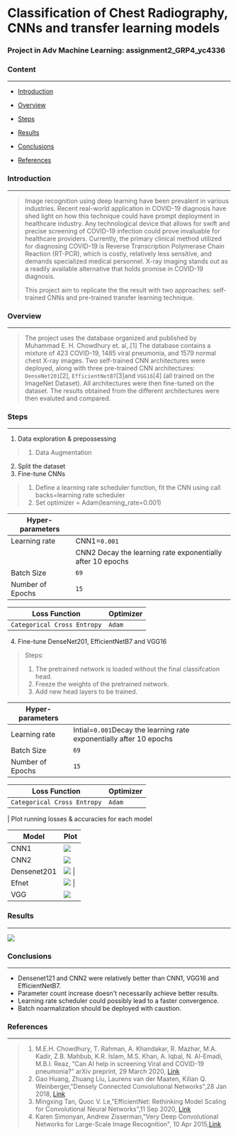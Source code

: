 # Classification of Chest Radiography, CNNs and transfer learning models

### Project in Adv Machine Learning: assignment2_GRP4_yc4336

### Content

------------------------------------------------------------------------

-   [Introduction](#introduction)

-   [Overview](#overview)

-   [Steps](#steps)

-   [Results](#results)

-   [Conclusions](#conclusions)

-   [References](#references)

### Introduction

------------------------------------------------------------------------

> Image recognition using deep learning have been prevalent in various industries. Recent real-world application in COVID-19 diagnosis have shed light on how this technique could have prompt deployment in healthcare industry. Any technological device that allows for swift and precise screening of COVID-19 infection could prove invaluable for healthcare providers. Currently, the primary clinical method utilized for diagnosing COVID-19 is Reverse Transcription Polymerase Chain Reaction (RT-PCR), which is costly, relatively less sensitive, and demands specialized medical personnel. X-ray imaging stands out as a readily available alternative that holds promise in COVID-19 diagnosis.
>
> This project aim to replicate the the result with two approaches: self-trained CNNs and pre-trained transfer learning technique.

### Overview

------------------------------------------------------------------------

> The project uses the database organized and published by Muhammad E. H. Chowdhury et. al,.[1] The database contains a mixture of 423 COVID-19, 1485 viral pneumonia, and 1579 normal chest X-ray images.
> Two self-trained CNN architectures were deployed, along with three pre-trained CNN architectures: `DenseNet201`[2], `EfficientNetB7`[3]and `VGG16`[4] (all trained on the ImageNet Dataset). All architectures were then fine-tuned on the dataset.
> The results obtained from the different architectures were then evaluted and compared.

### Steps

------------------------------------------------------------------------

1. Data exploration & prepossessing
> 1. Data Augmentation
2. Split the dataset
3. Fine-tune CNNs
> 1. Define a learning rate scheduler function, fit the CNN using call backs=learning rate scheduler
> 2. Set optimizer = Adam(learning_rate=0.001)

| Hyper-parameters    |                                                            |
|---------------------|------------------------------------------------------------|
| Learning rate       | CNN1=`0.001`                                               |
|                     | CNN2 Decay the learning rate exponentially after 10 epochs |
| Batch Size          | `69`                                                       |
| Number of Epochs    | `15`                                                       |

| Loss Function               | Optimizer |
|-----------------------------|-----------|
| `Categorical Cross Entropy` | `Adam`    |

4. Fine-tune DenseNet201, EfficientNetB7 and VGG16
> Steps:
>  1. The pretrained network is loaded without the final classifcation head.
>  2. Freeze the weights of the pretrained network.
>  3. Add new head layers to be trained.


| Hyper-parameters    |                                                                     |
|---------------------|---------------------------------------------------------------------|
| Learning rate       | Intial=`0.001`Decay the learning rate exponentially after 10 epochs |
| Batch Size          | `69`                                                                |
| Number of Epochs    | `15`                                                                |

| Loss Function               | Optimizer |
|-----------------------------|-----------|
| `Categorical Cross Entropy` | `Adam`    |

| Plot running losses & accuracies for each model

| Model                   | Plot                              |
|-------------------------|-----------------------------------|
| CNN1                    | ![](plots/plot_CNN1.png)          |
| CNN2                    | ![](plots/plot_CNN2.png)          |
| Densenet201             | ![](plots/plot_densenet.png) \|   |
| Efnet                   | ![](plots/plot_efnet.png) \|      |
| ![]()VGG                | ![](plots/plot_vgg.png)           |

### Results

------------------------------------------------------------------------

![](plots/summary.png)

### Conclusions

------------------------------------------------------------------------

-   Densenet121 and CNN2 were relatively better than CNN1, VGG16 and EfficientNetB7.
-   Parameter count increase doesn't necessarily achieve better results.
-   Learning rate scheduler could possibly lead to a faster convergence.
-   Batch noarmalization should be deployed with caustion.

### References

------------------------------------------------------------------------

> 1. M.E.H. Chowdhury, T. Rahman, A. Khandakar, R. Mazhar, M.A. Kadir, Z.B. Mahbub, K.R. Islam, M.S. Khan, A. Iqbal, N. Al-Emadi, M.B.I. Reaz, “Can AI help in screening Viral and COVID-19 pneumonia?” arXiv preprint, 29 March 2020, [Link](https://colab.research.google.com/corgiredirector?site=https%3A%2F%2Farxiv.org%2Fabs%2F2003.13145)
> 2. Gao Huang, Zhuang Liu, Laurens van der Maaten, Kilian Q. Weinberger,"Densely Connected Convolutional Networks",28 Jan 2018, [Link](https://arxiv.org/abs/1608.06993)
> 3. Mingxing Tan, Quoc V. Le,"EfficientNet: Rethinking Model Scaling for Convolutional Neural Networks",11 Sep 2020, [Link](https://arxiv.org/abs/1905.11946)
> 4. Karen Simonyan, Andrew Zisserman,"Very Deep Convolutional Networks for Large-Scale Image Recognition", 10 Apr 2015,[Link](https://arxiv.org/abs/1409.1556)
